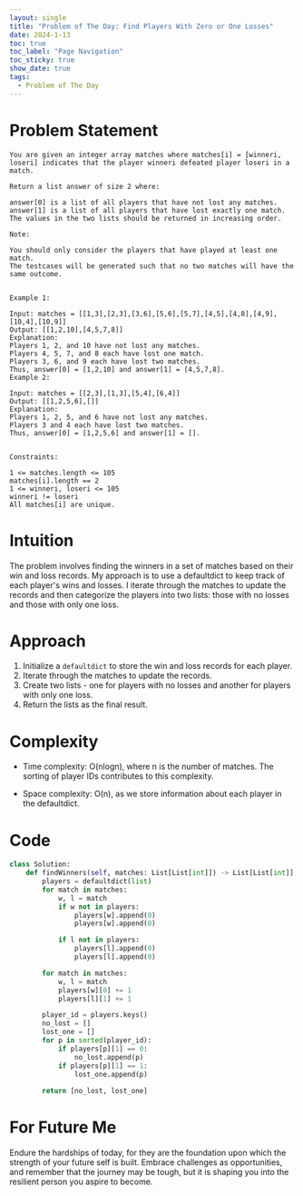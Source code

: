 ```yaml
---
layout: single
title: "Problem of The Day: Find Players With Zero or One Losses"
date: 2024-1-13
toc: true
toc_label: "Page Navigation"
toc_sticky: true
show_date: true
tags:
  - Problem of The Day
---
```

# Problem Statement
```
You are given an integer array matches where matches[i] = [winneri, loseri] indicates that the player winneri defeated player loseri in a match.

Return a list answer of size 2 where:

answer[0] is a list of all players that have not lost any matches.
answer[1] is a list of all players that have lost exactly one match.
The values in the two lists should be returned in increasing order.

Note:

You should only consider the players that have played at least one match.
The testcases will be generated such that no two matches will have the same outcome.
 

Example 1:

Input: matches = [[1,3],[2,3],[3,6],[5,6],[5,7],[4,5],[4,8],[4,9],[10,4],[10,9]]
Output: [[1,2,10],[4,5,7,8]]
Explanation:
Players 1, 2, and 10 have not lost any matches.
Players 4, 5, 7, and 8 each have lost one match.
Players 3, 6, and 9 each have lost two matches.
Thus, answer[0] = [1,2,10] and answer[1] = [4,5,7,8].
Example 2:

Input: matches = [[2,3],[1,3],[5,4],[6,4]]
Output: [[1,2,5,6],[]]
Explanation:
Players 1, 2, 5, and 6 have not lost any matches.
Players 3 and 4 each have lost two matches.
Thus, answer[0] = [1,2,5,6] and answer[1] = [].
 

Constraints:

1 <= matches.length <= 105
matches[i].length == 2
1 <= winneri, loseri <= 105
winneri != loseri
All matches[i] are unique.
```

# Intuition
The problem involves finding the winners in a set of matches based on their win and loss records. My approach is to use a defaultdict to keep track of each player's wins and losses. I iterate through the matches to update the records and then categorize the players into two lists: those with no losses and those with only one loss.

# Approach
1. Initialize a `defaultdict` to store the win and loss records for each player.
2. Iterate through the matches to update the records.
3. Create two lists - one for players with no losses and another for players with only one loss.
4. Return the lists as the final result.

# Complexity
- Time complexity:
O(nlogn), where n is the number of matches. The sorting of player IDs contributes to this complexity.

- Space complexity:
O(n), as we store information about each player in the defaultdict.

# Code
```python
class Solution:
    def findWinners(self, matches: List[List[int]]) -> List[List[int]]:
        players = defaultdict(list)
        for match in matches:
            w, l = match
            if w not in players:
                players[w].append(0)
                players[w].append(0)

            if l not in players:
                players[l].append(0)
                players[l].append(0)

        for match in matches:
            w, l = match
            players[w][0] += 1
            players[l][1] += 1

        player_id = players.keys()
        no_lost = []
        lost_one = []
        for p in sorted(player_id):
            if players[p][1] == 0:
                no_lost.append(p)
            if players[p][1] == 1:
                lost_one.append(p)
            
        return [no_lost, lost_one]

```

# For Future Me
Endure the hardships of today, for they are the foundation upon which the strength of your future self is built. Embrace challenges as opportunities, and remember that the journey may be tough, but it is shaping you into the resilient person you aspire to become.